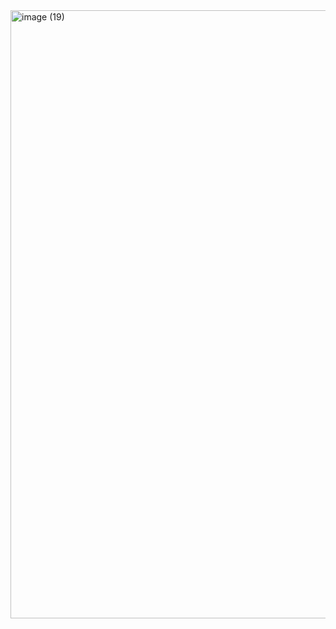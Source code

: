 <img width="1761" height="973" alt="image (19)" src="https://github.com/user-attachments/assets/838a61d9-5fa2-4c1f-8a5c-ed8d8b5731fc" />
